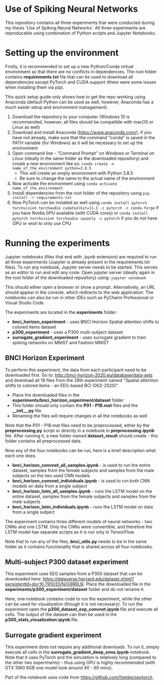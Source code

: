 # Use of Spiking Neural Networks
This repository contains all three experiments that were conducted during my thesis 'Use of Spiking Neural Networks'. All three experiments are reproducable using combination of Python scripts and Jupyter Notebooks.

# Setting up the environment
Firstly, it is recommended to set up a new Python/Conda virtual environment so that there are no conflicts in dependencies. The root folder contains **requirements.txt** file that can be used to download all dependencies except PyTorch and CUDA support (there were some issues when installing them via pip).

This quick setup guide only shows how to get the repo working using Anaconda (default Python can be used as well, however, Anaconda has a much easier setup and environment management).

1. Download the repository to your computer (Windows 10 is recommended, however, all files should be compatible with macOS or Linux as well)
2. Download and install Anaconda (https://www.anaconda.com/), if you have not already, make sure that the command "conda" is saved in the PATH variable (for Windows) as it will be necessary to set up the environment
3. Open command line - "Command Prompt" on Windows or Terminal on Linux (ideally in the same folder as the downloaded repository) and create a new environment like so: `conda create -n name_of_the_environment python=3.8.5`
	- This will create an empty environment with Python 3.8.5
	- Be sure to change the name to the actual name of the environment
4. Now activate the environment using `conda activate name_of_the_environment`
5. Install dependencies from the root folder of the repository using `pip install -r requirements.txt`
6. Now PyTorch can be installed as well using `conda install pytorch torchvision torchaudio cudatoolkit=11.1 -c pytorch -c conda-forge` if you have Nvidia GPU available (with CUDA cores) or `conda install pytorch torchvision torchaudio cpuonly -c pytorch` if you do not have GPU or wish to only use CPU

# Running the experiments
Jupyter notebooks (files that end with *.ipynb* extension) are required to run all three experiments (Jupyter is already present in the requirements.txt files). To run any notebook, Jupyter server needs to be started. This serves as an editor to run and edit any code. Open jupyter server (ideally again in the root folder of the downloaded repository) using: `jupyter notebook`

This should either open a browser or show a prompt. Alternatively, an URL should appear in the console, which redirects to the web application. The notebooks can also be run in other IDEs such as PyCharm Professional or Visual Studio Code.

The experiments are located in the **experiments** folder:

 - **bnci_horizon_experiment** - uses BNCI Horizon Spatial attention shifts to colored items dataset
 - **p300_experiment** - uses a P300 multi-subject dataset
 - **surrogate_gradient_experiment** - uses surrogate gradient to train spiking networks on MNIST and Fashion MNIST

## BNCI Horizon Experiment 
To perform this experiment, the data from each participant need to be downloaded first. Go to: http://bnci-horizon-2020.eu/database/data-sets and download all 18 files from the 28th experiment named "Spatial attention shifts to colored items - an EEG-based BCI (002-2020)". 

 - Place the downloaded files in the **experiments/bnci_horizon_experiment/dataset** folder
 - This folder should only contain the **P01 - P18.mat** files and the **__init\_\_.py** file
 - Renaming the files will require changes in all the notebooks as well

Note that the P01 - P18.mat files need to be preprocessed, either by the **preprocessing.py** script or directly in a notebook in **preprocessing.ipynb** file. After running it, a new folder named **dataset_result** should create - this folder contains all preprocessed data.

Now any of the four notebooks can be run, here is a brief description what each one does:

 - **bnci\_horizon\_convnet\_all\_samples.ipynb** - is used to run the entire dataset, samples from the female subjects and samples from the male subjects on the two used CNN models
 - **bnci\_horizon\_convnet\_individuals.ipynb** - is used to run both CNN models on data from a single subject
 - **bnci\_horizon\_lstm\_all\_samples.ipynb** - runs the LSTM model on the entire dataset, samples from the female subjects and samples from the male subjects
 - **bnci\_horizon\_lstm\_individuals.ipynb** - runs the LSTM model on data from a single subject

The experiment contains three different models of neural networks - two CNNs and one LSTM. Only the CNNs were convertible, and therefore the LSTM model has separate scripts as it is run only in TensorFlow. 

Note that to run any of the files, **bnci_utils.py** needs to be in the same folder as it contains functionality that is shared across all four notebooks.

## Multi-subject P300 dataset experiment
This experiment uses EEG samples from a P300 dataset that can be downloaded here: https://dataverse.harvard.edu/dataset.xhtml?persistentId=doi:10.7910/DVN/G9RRLN. Place the downloaded file in the **experiments/p300_experiment/dataset** folder and do not rename it.

Here, one notebook contains code to run the experiment, while the other can be used for visualization (though it is not necessary). To run the experiment open the **p300_dataset_exp_convnet.ipynb** file and execute all cells. The output of the dataset can then be used in the **p300_stats_visualization.ipynb** file.

## Surrogate gradient experiment
This experiment does not require any additional downloads. To run it, simply execute all cells in the **surrogate_gradient_deep_snns.ipynb** notebook. Note that it uses PyTorch and the simulation is relatively long (compared to the other two experiments) - thus using GPU is highly recommended (with GTX 1060 6GB one model took around 40 - 60 mins).

Part of the notebook uses code from https://github.com/fzenke/spytorch.

